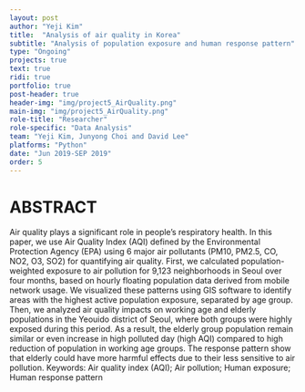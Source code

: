 ```yaml
---
layout: post
author: "Yeji Kim"
title:  "Analysis of air quality in Korea"
subtitle: "Analysis of population exposure and human response pattern"
type: "Ongoing"
projects: true
text: true
ridi: true
portfolio: true
post-header: true
header-img: "img/project5_AirQuality.png"
main-img: "img/project5_AirQuality.png"
role-title: "Researcher"
role-specific: "Data Analysis"
team: "Yeji Kim, Junyong Choi and David Lee"
platforms: "Python"
date: "Jun 2019-SEP 2019"
order: 5
---
```


# ABSTRACT

Air quality plays a significant role in people’s respiratory health. In this paper, we use Air Quality Index (AQI) defined by the Environmental Protection Agency (EPA) using 6 major air pollutants (PM10, PM2.5, CO, NO2, O3, SO2) for quantifying air quality. First, we calculated population-weighted exposure to air pollution for 9,123 neighborhoods in Seoul over four months, based on hourly floating population data derived from mobile network usage. We visualized these patterns using GIS software to identify areas with the highest active population exposure, separated by age group. Then, we analyzed air quality impacts on working age and elderly populations in the Yeouido district of Seoul, where both groups were highly exposed during this period. As a result, the elderly group population remain similar or even increase in high polluted day (high AQI) compared to high reduction of population in working age groups. The response pattern show that elderly could have more harmful effects due to their less sensitive to air pollution. 
Keywords: Air quality index (AQI); Air pollution; Human exposure; Human response pattern
